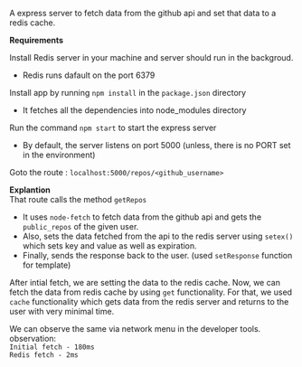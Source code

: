 A express server to fetch data from the github api and set that data to a redis cache.

**Requirements**<br>

Install Redis server in your machine and server should run in the backgroud.
 - Redis runs dafault on the port 6379

Install app by running `npm install` in the `package.json` directory
 - It fetches all the dependencies into node_modules directory

Run the command `npm start` to start the express server
 - By default, the server listens on port 5000 
   (unless, there is no PORT set in the environment) 

Goto the route : `localhost:5000/repos/<github_username>` 

**Explantion**<br>
That route calls the method `getRepos` 
- It uses `node-fetch` to fetch data from the github api and gets the `public_repos` of the given user. 
- Also, sets the data fetched from the api to the redis server using `setex()` which sets key and value as well as expiration.
- Finally, sends the response back to the user. (used `setResponse` function for template)

After intial fetch, we are setting the data to the redis cache. Now, we can fetch the data from redis cache by using `get` functionality. For that, we used `cache` functionality which gets data from the redis server and returns to the user with very minimal time. 

We can observe the same via network menu in the developer tools.
observation: <br>
`Initial fetch - 180ms`<br>
`Redis fetch - 2ms`
